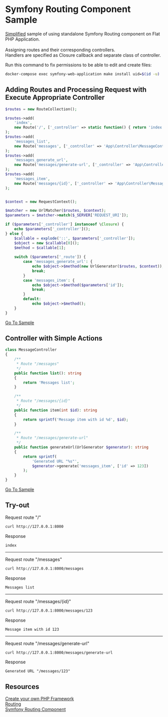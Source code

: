 # Symfony Routing Component Sample

<ins>Simplified</ins> sample of using standalone Symfony Routing component on Flat PHP Application.  
<br>
Assigning routes and their corresponding controllers.  
Handlers are specified as Closure callback and separate class of controller.

Run this command to fix permissions to be able to edit and create files:
```bash
docker-compose exec symfony-web-application make install uid=$(id -u)
```

## Adding Routes and Processing Request with Execute Appropriate Controller
```php
$routes = new RouteCollection();

$routes->add(
    'index',
    new Route('/', ['_controller' => static function() { return 'index'; }])
);
$routes->add(
    'messages_list', 
    new Route('messages', ['_controller' => 'App\Controller\MessageController::list'])
);
$routes->add(
    'messages_generate_url',
    new Route('messages/generate-url', ['_controller' => 'App\Controller\MessageController::generateUrl'])
);
$routes->add(
    'messages_item',
    new Route('messages/{id}', ['_controller' => 'App\Controller\MessageController::item'])
);


$context = new RequestContext();

$matcher = new UrlMatcher($routes, $context);
$parameters = $matcher->match($_SERVER['REQUEST_URI']);

if ($parameters['_controller'] instanceof \Closure) {
    echo $parameters['_controller']();
} else {
    $callable = explode('::', $parameters['_controller']);
    $object = new $callable[0]();
    $method = $callable[1];
    
    switch ($parameters['_route']) {
        case 'messages_generate_url': {
            echo $object->$method(new UrlGenerator($routes, $context));
            break;
        }
        case 'messages_item': {
            echo $object->$method($parameters['id']);
            break;
        }
        default:
            echo $object->$method();
    }
}
```
[Go To Sample](https://github.com/grn-it/symfony-routing-component-sample/blob/main/src/index.php)

## Controller with Simple Actions
```php
class MessageController
{
    /**
     * Route "/messages"
     */
    public function list(): string
    {
        return 'Messages list';
    }

    /**
     * Route "/messages/{id}"
     */
    public function item(int $id): string
    {
        return sprintf('Message item with id %d', $id);
    }

    /**
     * Route "/messages/generate-url"
     */
    public function generateUrl(UrlGenerator $generator): string
    {
        return sprintf(
            'Generated URL "%s"',
            $generator->generate('messages_item', ['id' => 123])
        );
    }
}
```
[Go To Sample](https://github.com/grn-it/symfony-routing-component-sample/blob/main/src/Controller/MessageController.php)

## Try-out
Request route "/"
```bash
curl http://127.0.0.1:8000
```

Response
```
index
```
---
Request route "/messages"
```bash
curl http://127.0.0.1:8000/messages
```

Response
```
Messages list
```
---
Request route "/messages/{id}"
```bash
curl http://127.0.0.1:8000/messages/123
```

Response
```
Message item with id 123
```
---
Request route "/messages/generate-url"
```bash
curl http://127.0.0.1:8000/messages/generate-url
```

Response
```
Generated URL "/messages/123"
```

## Resources
[Create your own PHP Framework](https://symfony.com/doc/current/create_framework/index.html)  
[Routing](https://symfony.com/doc/current/routing.html)  
[Symfony Routing Component](https://github.com/symfony/routing)
